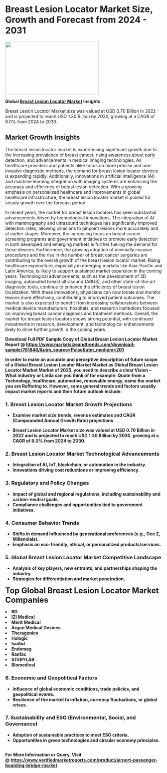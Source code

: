 <H1>Breast Lesion Locator Market Size, Growth and Forecast from 2024 - 2031</H1><img class="aligncenter size-medium wp-image-584254" src="https://thirdeyenews.in/wp-content/uploads/2024/09/Global-Market-Research-300x168.jpeg" alt="" width="300" height="168" /><p><strong>Global&nbsp;<a href="https://www.marketsizeandtrends.com/download-sample/761846/&amp;utm_source=Pulse&amp;utm_medium=201">Breast Lesion Locator Market</a> Insights</strong></p><p>Breast Lesion Locator Market size was valued at USD 0.70 Billion in 2022 and is projected to reach USD 1.30 Billion by 2030, growing at a CAGR of 8.0% from 2024 to 2030.</p><p><h2>Market Growth Insights</h2> <p>The breast lesion locator market is experiencing significant growth due to the increasing prevalence of breast cancer, rising awareness about early detection, and advancements in medical imaging technologies. As healthcare providers and patients alike focus on more precise and non-invasive diagnostic methods, the demand for breast lesion locator devices is expanding rapidly. Additionally, innovations in artificial intelligence (AI) and machine learning integration with imaging systems are enhancing the accuracy and efficiency of breast lesion detection. With a growing emphasis on personalized healthcare and improvements in global healthcare infrastructure, the breast lesion locator market is poised for steady growth over the forecast period.</p> <p><strong></strong></p> <p>In recent years, the market for breast lesion locators has seen substantial advancements driven by technological innovations. The integration of AI with mammography and ultrasound techniques has significantly improved detection rates, allowing clinicians to pinpoint lesions more accurately and at earlier stages. Moreover, the increasing focus on breast cancer screening programs and government initiatives to promote early detection in both developed and emerging markets is further fueling the demand for these devices. Furthermore, the growing adoption of minimally invasive procedures and the rise in the number of breast cancer surgeries are contributing to the overall growth of the breast lesion locator market. Rising healthcare expenditure, especially in emerging markets like Asia-Pacific and Latin America, is likely to support sustained market expansion in the coming years. Technological advancements, such as the development of 3D imaging, automated breast ultrasound (ABUS), and other state-of-the-art diagnostic tools, continue to enhance the efficiency of breast lesion localization. With these innovations, physicians can now locate and monitor lesions more effectively, contributing to improved patient outcomes. The market is also expected to benefit from increasing collaborations between medical device manufacturers, hospitals, and research institutions focused on improving breast cancer diagnosis and treatment methods. Overall, the market for breast lesion locators shows strong potential, with continued investments in research, development, and technological enhancements likely to drive further growth in the coming years.</p> <p><strong></p><p><span class=""><strong>Download Full PDF Sample Copy of Global Breast Lesion Locator Market Report</strong> @ <a href="https://www.marketsizeandtrends.com/download-sample/761846/&amp;utm_source=Pulse&amp;utm_medium=201" target="_blank">https://www.marketsizeandtrends.com/download-sample/761846/&amp;utm_source=Pulse&amp;utm_medium=201</a></span></p><p>In order to make an accurate and perceptive description of future scope of a Global&nbsp;Breast Lesion Locator Market Market as Global&nbsp;Breast Lesion Locator Market Market of 2025, you need to describe a clear Vision &ndash; What Industry or Linda can you think of for example: Quote from a Technology, healthcare, automotive, renewable energy, name the market you are Reffering to. However, some general trends and factors usually impact market reports and their future outlook include:</p><h3>1.&nbsp;<strong>Breast Lesion Locator Market Growth Projections</strong></h3><ul><li>Examine market size trends, revenue estimates and CAGR (Compounded Annual Growth Rate) projections.</li><li><p>Breast Lesion Locator Market size was valued at USD 0.70 Billion in 2022 and is projected to reach USD 1.30 Billion by 2030, growing at a CAGR of 8.0% from 2024 to 2030.</p></li></ul><h3>2.&nbsp;<strong>Breast Lesion Locator Market Technological Advancements</strong></h3><ul><li>Integration of AI, IoT, blockchain, or automation in the industry.</li><li>Innovations driving cost reductions or improving efficiency.</li></ul><h3>3.&nbsp;<strong>Regulatory and Policy Changes</strong></h3><ul><li>Impact of global and regional regulations, including sustainability and carbon-neutral goals.</li><li>Compliance challenges and opportunities tied to government initiatives.</li></ul><h3>4.&nbsp;<strong>Consumer Behavior Trends</strong></h3><ul><li>Shifts in demand influenced by generational preferences (e.g., Gen Z, Millennials).</li><li>Emphasis on eco-friendly, ethical, or personalized products/services.</li></ul><h3>5.&nbsp;<strong>Global Breast Lesion Locator Market Competitive Landscape</strong></h3><ul><li>Analysis of key players, new entrants, and partnerships shaping the industry.</li><li>Strategies for differentiation and market penetration.</li></ul><p data-pm-slice="1 1 []"><span style="color: inherit; font-family: inherit; font-size: 25px;">Top Global Breast Lesion Locator Market Companies</span></p><div class="" data-test-id=""><p><li>BD</li><li> IZI Medical</li><li> Merit Medical</li><li> Argon Medical Devices</li><li> Theragenics</li><li> Hologic</li><li> IsoAid</li><li> Endomag</li><li> Ranfac</li><li> STERYLAB</li><li> Biomedical</li></p></div><h3>6.&nbsp;<strong>Economic and Geopolitical Factors</strong></h3><ul><li>Influence of global economic conditions, trade policies, and geopolitical events.</li><li>Resilience of the market to inflation, currency fluctuations, or global crises.</li></ul><h3>7.&nbsp;<strong>Sustainability and ESG (Environmental, Social, and Governance)</strong></h3><ul><li>Adoption of sustainable practices to meet ESG criteria.</li><li>Opportunities in green technologies and circular economy principles.</li></ul><h2><strong style="font-size: 14px;">For More Information or Query, Visit @&nbsp;</strong><a style="background-color: #ffffff; font-size: 14px;" href="https://www.marketsizeandtrends.com/report/breast-lesion-locator-market/" target="_blank">https://www.verifiedmarketreports.com/product/airport-passenger-boarding-bridge-market</a></h2>
